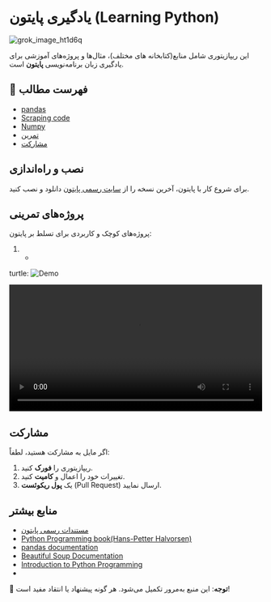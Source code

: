 # یادگیری پایتون (Learning Python)  
![grok_image_ht1d6q](https://github.com/user-attachments/assets/68a74f1e-5267-4b6a-af85-6a22c0dbf954)




این ریپازیتوری شامل منابع(کتابخانه های مختلف)، مثال‌ها و پروژه‌های آموزشی برای یادگیری زبان برنامه‌نویسی **پایتون** است.  

## 🚀 فهرست مطالب  
- [pandas](https://github.com/PayamFekri/LPY-inFarsi-Learn-Python-In-Farsi-/tree/main/pandas)  
- [Scraping code](https://github.com/PayamFekri/LPY-inFarsi-Learn-Python-In-Farsi-/tree/main/scrapingCode)
- [Numpy](https://github.com/PayamFekri/LPY-inFarsi-Learn-Python-In-Farsi-/tree/main/Numpy)
- [تمرین](https://github.com/PayamFekri/LPY-inFarsi-Learn-Python-In-Farsi-/tree/main/Practice)
- [مشارکت](https://github.com/PayamFekri/LPY-inFarsi-Learn-Python-In-Farsi-?tab=readme-ov-file#%D9%85%D8%B4%D8%A7%D8%B1%DA%A9%D8%AA)

## نصب و راه‌اندازی  
برای شروع کار با پایتون، آخرین نسخه را از [سایت رسمی پایتون](https://www.python.org/downloads/) دانلود و نصب کنید.

## پروژه‌های تمرینی  
پروژه‌های کوچک و کاربردی برای تسلط بر پایتون:  
1. - 
turtle:
![Demo](https://github.com/user-attachments/assets/5f689d81-0cd1-4706-8d1b-0f5793b4029c)

<video src="C:\Users\ofogh\Desktop\git repo\LPY-inFarsi-Learn-Python-In-Farsi-\turtle\results\3v.mp4" controls width="500"></video>





## مشارکت  
اگر مایل به مشارکت هستید، لطفاً:  
1. ریپازیتوری را **فورک** کنید.  
2. تغییرات خود را اعمال و **کامیت** کنید.  
3. یک **پول ریکوئست** (Pull Request) ارسال نمایید.  

## منابع بیشتر  
- [مستندات رسمی پایتون](https://docs.python.org/3/)  
- [Python Programming book(Hans-Petter Halvorsen) ](https://www.halvorsen.blog/documents/programming/python/resources/Python%20Programming.pdf)
- [pandas documentation](https://pandas.pydata.org/docs/)
- [Beautiful Soup Documentation](https://www.crummy.com/software/BeautifulSoup/bs4/doc/)
- [Introduction to Python Programming](https://assets.openstax.org/oscms-prodcms/media/documents/Introduction_to_Python_Programming_-_WEB.pdf)
- 
📌 **توجه**: این منبع به‌مرور تکمیل می‌شود. هر گونه پیشنهاد یا انتقاد مفید است!

